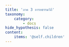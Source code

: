 ```yaml
---
title: 'ภาค 3 อารยธรรมวิถี'
taxonomy:
    category:
        - docs
hide_hypothesis: false
content:
    items: '@self.children'
---
```


